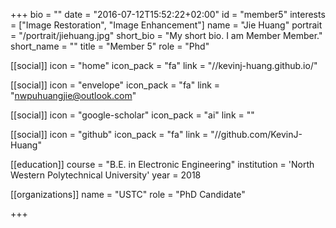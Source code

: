 +++
bio = ""
date = "2016-07-12T15:52:22+02:00"
id = "member5"
interests = ["Image Restoration", "Image Enhancement"]
name = "Jie Huang"
portrait = "/portrait/jiehuang.jpg"
short_bio = "My short bio. I am Member Member."
short_name = ""
title = "Member 5"
role = "Phd"

[[social]]
    icon = "home"
    icon_pack = "fa"
    link = "//kevinj-huang.github.io/"

[[social]]
    icon = "envelope"
    icon_pack = "fa"
    link = "nwpuhuangjie@outlook.com"

[[social]]
    icon = "google-scholar"
    icon_pack = "ai"
    link = ""

[[social]]
    icon = "github"
    icon_pack = "fa"
    link = "//github.com/KevinJ-Huang"

[[education]]
    course = "B.E. in Electronic Engineering"
    institution = 'North Western Polytechnical University'
    year = 2018

[[organizations]]
    name = "USTC"
    role = "PhD Candidate"

+++
